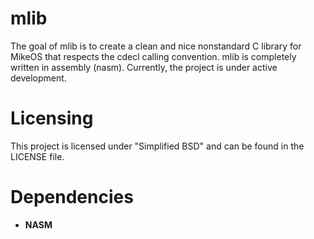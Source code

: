 # mlib
The goal of mlib is to create a clean and nice nonstandard C library for MikeOS that respects the cdecl calling convention. mlib is completely written in assembly (nasm). Currently, the project is under active development.

# Licensing
This project is licensed under "Simplified BSD" and can be found in the LICENSE file.

# Dependencies
* **NASM**
